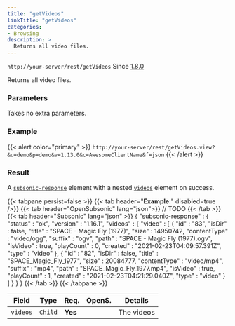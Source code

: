 ```yaml
---
title: "getVideos"
linkTitle: "getVideos"
categories:
- Browsing
description: >
  Returns all video files.
---
```


`http://your-server/rest/getVideos` Since [1.8.0](../../subsonic-versions)

Returns all video files.

### Parameters

Takes no extra parameters.

### Example

{{< alert color="primary" >}} `http://your-server/rest/getVideos.view?&u=demo&p=demo&v=1.13.0&c=AwesomeClientName&f=json` {{< /alert >}}

### Result

A [`subsonic-response`](../../responses/subsonic-response) element with a nested [`videos`](../../responses/videos) element on success.

{{< tabpane persist=false >}}
{{< tab header="**Example**:" disabled=true />}}
{{< tab header="OpenSubsonic" lang="json">}}
// TODO
{{< /tab >}}
{{< tab header="Subsonic" lang="json" >}}
{
   "subsonic-response" : {
      "status" : "ok",
      "version" : "1.16.1",
      "videos" : {
         "video" : [ {
            "id" : "83",
            "isDir" : false,
            "title" : "SPACE - Magic Fly (1977)",
            "size" : 14950742,
            "contentType" : "video/ogg",
            "suffix" : "ogv",
            "path" : "SPACE - Magic Fly (1977).ogv",
            "isVideo" : true,
            "playCount" : 0,
            "created" : "2021-02-23T04:09:57.391Z",
            "type" : "video"
         }, {
            "id" : "82",
            "isDir" : false,
            "title" : "SPACE_Magic_Fly_1977",
            "size" : 20084777,
            "contentType" : "video/mp4",
            "suffix" : "mp4",
            "path" : "SPACE_Magic_Fly_1977.mp4",
            "isVideo" : true,
            "playCount" : 1,
            "created" : "2021-02-23T04:21:29.040Z",
            "type" : "video"
         } ]
      }
   }
}
{{< /tab >}}
{{< /tabpane >}}

| Field |  Type | Req. | OpenS. | Details |
| --- | --- | --- | --- | --- |
| `videos` | [`Child`](../../responses/child) | **Yes** |     | The videos |
